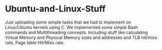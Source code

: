 # Ubuntu-and-Linux-Stuff
Just uploading some simple tasks that we had to implement on Linux/Ubuntu kernels using C. We implemented some simple Bash commands and Multithreading concepts. Including stuff like calculating Virtual Memory and Physical Memory sizes and addresses and TLB hit/miss rate, Page table Hit/Miss rate.
